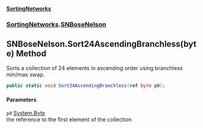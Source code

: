 #### [SortingNetworks](index.md 'index')
### [SortingNetworks](SortingNetworks.md 'SortingNetworks').[SNBoseNelson](SortingNetworks_SNBoseNelson.md 'SortingNetworks.SNBoseNelson')
## SNBoseNelson.Sort24AscendingBranchless(byte) Method
Sorts a collection of 24 elements in ascending order using branchless min/max swap.  
```csharp
public static void Sort24AscendingBranchless(ref byte p0);
```
#### Parameters
<a name='SortingNetworks_SNBoseNelson_Sort24AscendingBranchless(byte)_p0'></a>
`p0` [System.Byte](https://docs.microsoft.com/en-us/dotnet/api/System.Byte 'System.Byte')  
the reference to the first element of the collection
  
